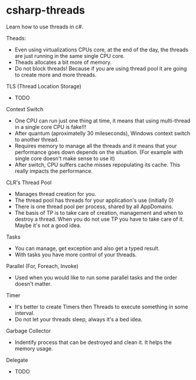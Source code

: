 # csharp-threads
Learn how to use threads in c#.

Theads: 
 - Even using virtualizations CPUs core, at the end of the day, the threads are just running in the same single CPU core.
 - Theads allocates a bit more of memory. 
 - Do not block threads! Because if you are using thread pool it are going to create more and more threads.
 
TLS (Thread Location Storage)
 - TODO

Context Switch
 - One CPU can run just one thing at time, it means that using multi-thread in a single core CPU is fake!!!
 - After quantum (aproximatelly 30 mileseconds), Windows context switch to another thread.
 - Requires memory to manage all the threads and it means that your performance goes down depends on the situation. (For example with single core doesn't make sense to use it)
 - After switch, CPU suffers cache misses repopulating its cache.
	This really impacts the performance.

CLR's Thread Pool
 - Manages thread creation for you.
 - The thread pool has threads for your application's use (initially 0) 
 - There is one thread pool per process, shared by all AppDomains.
 - The basis of TP is to take care of creation, management and when to destroy a thread. When you do not use TP you have to take care of it. Maybe it's not a good idea.

Tasks
 - You can manage, get exception and also get a typed result.
 - With tasks you have more control of your threads.

Parallel (For, Foreach, Invoke)
 - Used when you would like to run some parallel tasks and the order doesn't matter.

Timer
 - It's better to create Timers then Threads to execute something in some interval.
 - Do not let your threads sleep, always it's a bed idea.

Garbage Collector
 - Indentify process that can be destroyed and clean it. It helps the memory usage.

Delegate
 - TODO